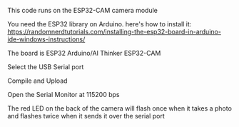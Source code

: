 This code runs on the ESP32-CAM camera module

You need the ESP32 library on Arduino.  here's how to install it: https://randomnerdtutorials.com/installing-the-esp32-board-in-arduino-ide-windows-instructions/

The board is ESP32 Arduino/AI Thinker ESP32-CAM

Select the USB Serial port

Compile and Upload

Open the Serial Monitor at 115200 bps

The red LED on the back of the camera will flash once when it takes a photo and flashes twice when it sends it over the serial port

